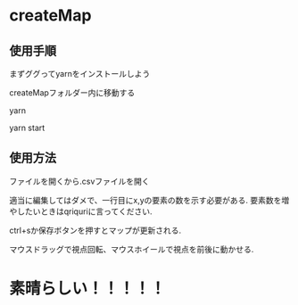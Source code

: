 # createMap

## 使用手順
まずググってyarnをインストールしよう

createMapフォルダー内に移動する

yarn

yarn start

## 使用方法
ファイルを開くから.csvファイルを開く

適当に編集してはダメで、一行目にx,yの要素の数を示す必要がある.
要素数を増やしたいときはqriquriに言ってください.

ctrl+sか保存ボタンを押すとマップが更新される.

マウスドラッグで視点回転、マウスホイールで視点を前後に動かせる.

# 素晴らしい！！！！！